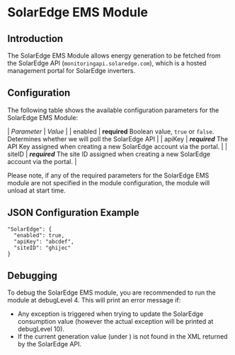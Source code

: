 # SolarEdge EMS Module

## Introduction

The SolarEdge EMS Module allows energy generation to be fetched from the SolarEdge API (```monitoringapi.solaredge.com```), which is a hosted management portal for SolarEdge inverters.

## Configuration

The following table shows the available configuration parameters for the SolarEdge EMS Module:

| *Parameter* | *Value* |
| enabled     | **required** Boolean value, ```true``` or ```false```. Determines whether we will poll the SolarEdge API |
| apiKey      | ***required*** The API Key assigned when creating a new SolarEdge account via the portal. |
| siteID      | ***required*** The site ID assigned when creating a new SolarEdge account via the portal. |

Please note, if any of the required parameters for the SolarEdge EMS module are not specified in the module configuration, the module will unload at start time.

## JSON Configuration Example

```
"SolarEdge": {
  "enabled": true,
  "apiKey": "abcdef",
  "siteID": "ghijec"
}
```

## Debugging

To debug the SolarEdge EMS module, you are recommended to run the module at debugLevel 4. This will print an error message if:

   * Any exception is triggered when trying to update the SolarEdge consumption value (however the actual exception will be printed at debugLevel 10).
   * If the current generation value (under <currentPower><power>) is not found in the XML returned by the SolarEdge API.
